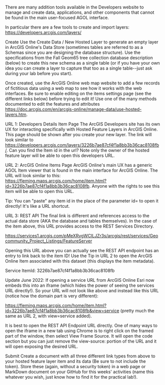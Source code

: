 There are many addition tools available in the Developers website to manage and create data, applications, 
and other components that cannot be found in the main user-focused AGOL interface. 

In particular there are a few tools to create and import layers: https://developers.arcgis.com/layers/

Create  Use the Create Data / New Hosted Layer to generate an empty layer in ArcGIS Online's Data Store (sometimes tables are referred 
to as a Schemas since you are designing the database structure). Use the specifications from the Fall Geom65 tree collection database 
description (below) to create this new schema as a single table (or if you have your own idea you can create a layer to capture that too 
as a single table--just ask during your lab before you start).

Once created, use the ArcGIS Online web map website to add a few records of fictitious data using a web map to see how it works with the 
web interfaces. Be sure to enable editing on the items settings page (see the different links below) before trying to edit it! Use one of the 
many methods documented to edit the features and attributes https://doc.arcgis.com/en/arcgis-online/manage-data/use-hosted-layers.htm. 



URL 1: Developers Details Item Page
The ArcGIS Developers site has its own UX for interacting specifically with Hosted Feature Layers in ArcGIS Online. This page should be shown 
after you create your new layer. The link will look similar to https://developers.arcgis.com/layers/3226b7ae87cf4f1a8bb3b36cac8108fb/. Can you 
find the Item id in the url? Note only the owner of the hosted feature layer will be able to open this developers URL. 

URL 2: ArcGIS Online Items Page
ArcGIS Online's main UX has a generic AGOL Item viewer that is found in the main interface for ArcGIS Online. The URL will look similar to this: 
https://fleming.maps.arcgis.com/home/item.html?id=3226b7ae87cf4f1a8bb3b36cac8108fb. Anyone with the rights to see this item will be able to open this URL.

Tip: You can "paste" any item id in the place of the parameter id= to open it directly! It's like a URL shortcut. 

URL 3: REST API
The final link is different and references access to the actual data store (AKA the database and tables themselves). In the case of the item above, 
this URL provides access to the REST Services Directory. 

https://services1.arcgis.com/pMeXRvgWClLJZr3s/arcgis/rest/services/Geocommunity_Project_Listings/FeatureServer

Opening this URL above you can actually see the REST API endpoint has an entry to link back to the item ID! Use the Tip in URL 2 to open the ArcGIS 
Online Item associated with this dataset (this displays the item metadata). 

Service ItemId: 3226b7ae87cf4f1a8bb3b36cac8108fb

Update June 2022: If opening a service URL from ArcGIS Online Esri now embeds this into an iframe (which hides the power of seeing the services 
URL directly!). So your URL will not look like above and instead like this URL (notice how the domain part is very different):

https://fleming.maps.arcgis.com/home/item.html?id=3226b7ae87cf4f1a8bb3b36cac8108fb&view=service (pretty much the same as URL 2, with view=service added). 

It is best to open the REST API Endpoint URL directly. One of many ways to open the iframe in a new tab using Chrome is to right click on the framed part 
of the window, then select View Frame Source. It will open the code section but you can just remove the view-source: portion of the URL and it will open 
exposing the desired URL.

Submit Create a document with all three different link types from above to your hosted feature layer item and its data (Be sure to not include the token). 
Store these (again, without a security token) in a web page or MarkDown document on your GitHub for this weeks' activities (name this whatever you wish, 
just know how to find it for the practical lab!). 
